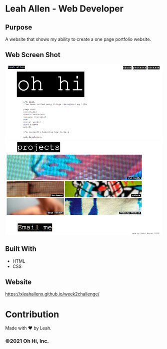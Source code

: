 # Leah Allen - Web Developer

## Purpose
A website that shows my ability to create a one page portfolio website. 

## Web Screen Shot
<img src="./assets/images/top.png"/>
<img src="./assets/images/bottom.png"/>

## Built With
* HTML
* CSS

## Website
https://xleahallenx.github.io/week2challenge/

# Contribution
Made with ❤️ by Leah.

### ©️2021 Oh Hi, Inc. 